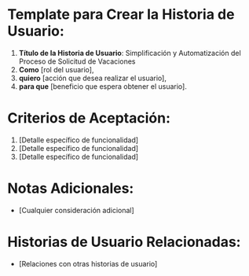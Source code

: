 # Template para Crear la Historia de Usuario:

1. **Título de la Historia de Usuario**: Simplificación y Automatización del Proceso de Solicitud de Vacaciones
2. **Como** [rol del usuario],
3. **quiero** [acción que desea realizar el usuario],
4. **para que** [beneficio que espera obtener el usuario].

# Criterios de Aceptación:

1. [Detalle específico de funcionalidad]
2. [Detalle específico de funcionalidad]
3. [Detalle específico de funcionalidad]

# Notas Adicionales:
- [Cualquier consideración adicional]

# Historias de Usuario Relacionadas:
- [Relaciones con otras historias de usuario]
